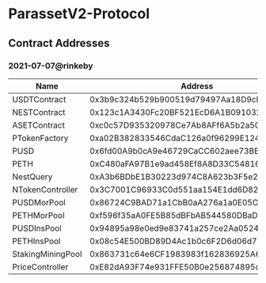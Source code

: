 # ParassetV2-Protocol

## Contract Addresses

### 2021-07-07@rinkeby
Name | Address
---|---
USDTContract | 0x3b9c324b529b900519d79497Aa18D9cb2728d88F
NESTContract | 0x123c1A3430Fc20BF521EcD6A1B0910323C61F18F
ASETContract | 0xc0c57D935320978Ce7Ab8AFf6A5b2a50CD011256
PTokenFactory | 0xa02B382833546CdaC126a0f96299E124c38E3B37
PUSD | 0x6fd00A9b0cA9e46729CaCC602aee73BBc63dd445
PETH | 0xC480aFA97B1e9ad458Ef8A8D33C5481615475683
NestQuery | 0xA3b6BDbE1B30223d974C8A623b3F5e247b642008
NTokenController | 0x3C7001C96933C0d551aa154E1dd6D823034ee9B8
PUSDMorPool | 0x86724C9BAD71a1CbB0aA276a1a0E05Cc7FC23Ce6
PETHMorPool | 0xf596f35aA0FE5B85dBFbAB544580DBaDB144282b
PUSDInsPool | 0x94895a98e0ed9e83741a257ce2Aa05240eB06756
PETHInsPool | 0x08c54E500BD89D4Ac1b0c6F2D6d06d737d33a1E1
StakingMiningPool | 0x863731c64e6CF1983983f162836925A64aab375F
PriceController | 0xE82dA93F74e931FFE50B0e256874895cEdd2f647
